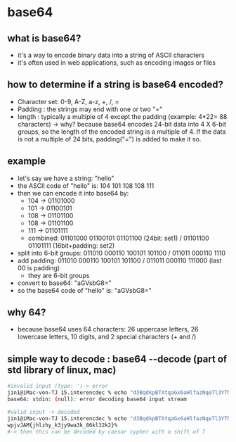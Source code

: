 # base64

## what is base64?
- it's a way to encode binary data into a string of ASCII characters
- it's often used in web applications, such as encoding images or files

## how to determine if a string is base64 encoded?
- Character set: 0-9, A-Z, a-z, +, /, =
- Padding : the strings may end with one or two "="
- length : typically a multiple of 4 except the padding (example: 4*22= 88 characters)
-> why? because base64 encodes 24-bit data into 4 X 6-bit groups, so the length of the encoded string is a multiple of 4. If the data is not a multiple of 24 bits, padding("=") is added to make it so.

## example
- let's say we have a string: "hello"
- the ASCII code of "hello" is: 104 101 108 108 111
- then we can encode it into base64 by:
	- 104 -> 01101000
	- 101 -> 01100101
	- 108 -> 01101100
	- 108 -> 01101100
	- 111 -> 01101111
	- combined: 01101000 01100101 01101100 (24bit: set1) / 01101100 01101111 (16bit+padding: set2) 
- split into 6-bit groups: 011010 000110 100101 101100 / 011011 000110 1110
- add padding: 011010 000110 100101 101100 / 011011 000110 111000 (last 00 is padding)
	- they are 6-bit groups
- convert to base64: "aGVsbG8="
- so the base64 code of "hello" is: "aGVsbG8="

## why 64?
- because base64 uses 64 characters: 26 uppercase letters, 26 lowercase letters, 10 digits, and 2 special characters (+ and /)

## simple way to decode : base64 --decode (part of std library of linux, mac)
```bash
#invalid input (type: ')-> error
jin1@iMac-von-TJ 15.interencdec % echo "d3BqdkpBTXtqaGx6aHlfazNqeTl3YTNrXzg2a2wzMmsyfQ=='" | base64 --decode
base64: stdin: (null): error decoding base64 input stream 

#valid input -> decoded
jin1@iMac-von-TJ 15.interencdec % echo "d3BqdkpBTXtqaGx6aHlfazNqeTl3YTNrXzg2a2wzMmsyfQ==" | base64 --decode 
wpjvJAM{jhlzhy_k3jy9wa3k_86kl32k2}%
#-> then this can be decoded by caesar cypher with a shift of 7
```
